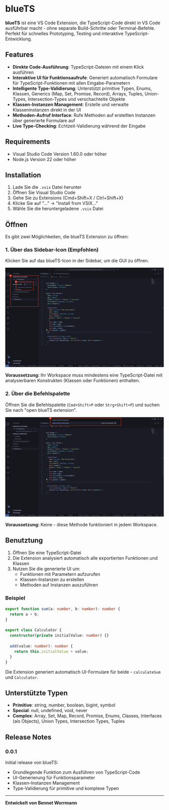 # blueTS

**blueTS** ist eine VS Code Extension, die TypeScript-Code direkt in VS Code ausführbar macht - ohne separate Build-Schritte oder Terminal-Befehle. Perfekt für schnelles Prototyping, Testing und interaktive TypeScript-Entwicklung.

## Features

- **Direkte Code-Ausführung**: TypeScript-Dateien mit einem Klick ausführen
- **Interaktive UI für Funktionsaufrufe**: Generiert automatisch Formulare für TypeScript-Funktionen mit allen Eingabe-Parametern
- **Intelligente Type-Validierung**: Unterstützt primitive Typen, Enums, Klassen, Generics (Map, Set, Promise, Record), Arrays, Tuples, Union-Types, Intersection-Types und verschachtelte Objekte
- **Klassen-Instanzen Management**: Erstelle und verwalte Klasseninstanzen direkt in der UI
- **Methoden-Aufruf Interface**: Rufe Methoden auf erstellten Instanzen über generierte Formulare auf
- **Live Type-Checking**: Echtzeit-Validierung während der Eingabe

## Requirements

- Visual Studio Code Version 1.60.0 oder höher
- Node.js Version 22 oder höher

## Installation

1. Lade Sie die `.vsix` Datei herunter
2. Öffnen Sie Visual Studio Code
3. Gehe Sie zu Extensions (Cmd+Shift+X / Ctrl+Shift+X)
4. Klicke Sie  auf "..." → "Install from VSIX..."
5. Wähle Sie die heruntergeladene `.vsix` Datei

## Öffnen

Es gibt zwei Möglichkeiten, die blueTS Extension zu öffnen:

### 1. Über das Sidebar-Icon (Empfohlen)

Klicken Sie auf das blueTS-Icon in der Sidebar, um die GUI zu öffnen.

![Öffnen über Sidebar](./assests/open_icon.png)

**Voraussetzung:** Ihr Workspace muss mindestens eine TypeScript-Datei mit analysierbaren Konstrukten (Klassen oder Funktionen) enthalten.

### 2. Über die Befehlspalette

Öffnen Sie die Befehlspalette (`Cmd+Shift+P` oder `Strg+Shift+P`) und suchen Sie nach "open blueTS extension".

![Öffnen über Befehlspalette](./assests/open_CommandPalet.png)

**Voraussetzung:** Keine - diese Methode funktioniert in jedem Workspace.



## Benutztung

1. Öffnen Sie eine TypeScript-Datei
2. Die Extension analysiert automatisch alle exportierten Funktionen und Klassen
3. Nutzen Sie die generierte UI um:
   - Funktionen mit Parametern aufzurufen
   - Klassen-Instanzen zu erstellen
   - Methoden auf Instanzen auszuführen

### Beispiel

```typescript
export function sum(a: number, b: number): number {
  return a + b;
}

export class Calculator {
  constructor(private initialValue: number) {}
  
  add(value: number): number {
    return this.initialValue + value;
  }
}
```

Die Extension generiert automatisch UI-Formulare für beide - `calculateSum` und `Calculator`.

## Unterstützte Typen

- **Primitive**: string, number, boolean, bigint, symbol
- **Special**: null, undefined, void, never
- **Complex**: Array, Set, Map, Record, Promise, Enums, Classes, Interfaces (als Objects), Union Types, Intersection Types, Tuples

## Release Notes

### 0.0.1

Initial release von blueTS:
- Grundlegende Funktion zum Ausführen von TypeScript-Code
- UI-Generierung für Funktionsparameter
- Klassen-Instanzen Management
- Type-Validierung für primitive und komplexe Typen

---

**Entwickelt von Bennet Worrmann**
